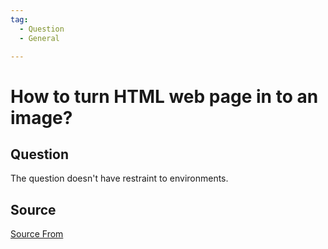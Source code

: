 ```yaml
---
tag:
  - Question
  - General

---
```

  
# How to turn HTML web page in to an image?

## Question
The question doesn't have restraint to environments.




##  Source
[Source From](https://bigfrontend.dev/question/how-to-turn-html-web-page-into-images)

  